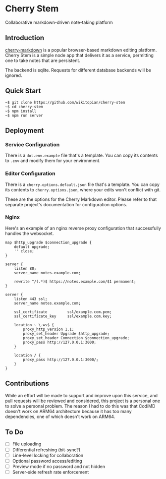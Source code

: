 # Cherry Stem

Collaborative markdown-driven note-taking platform

## Introduction

[cherry-markdown](https://github.com/Tencent/cherry-markdown) is a popular
browser-based markdown editing platform. Cherry Stem is a simple node app that
delivers it as a service, permitting one to take notes that are persistent.

The backend is sqlite. Requests for different database backends will be ignored.

## Quick Start

	~$ git clone https://github.com/wikitopian/cherry-stem
	~$ cd cherry-stem
	~$ npm install
	~$ npm run server

## Deployment

### Service Configuration

There is a `dot.env.example` file that's a template. You can copy its contents
to `.env` and modify them for your environment.

### Editor Configuration

There is a `cherry.options.default.json` file that's a template. You can copy
its contents to `cherry.options.json`, where your edits won't conflict with git.

These are the options for the Cherry Markdown editor. Please refer to that
separate project's documentation for configuration options.

### Nginx

Here's an example of an nginx reverse proxy configuration that successfully
handles the websocket.

	map $http_upgrade $connection_upgrade {
		default upgrade;
		'' close;
	}
	
	server {
		listen 80;
		server_name notes.example.com;
	 
		rewrite ^/(.*)$ https://notes.example.com/$1 permanent;
	}
	
	server {
		listen 443 ssl;
		server_name notes.example.com;
	
		ssl_certificate         ssl/example.com.pem;
		ssl_certificate_key     ssl/example.com.key;
	
		location ~ \.ws$ {
			proxy_http_version 1.1;
			proxy_set_header Upgrade $http_upgrade;
			proxy_set_header Connection $connection_upgrade;
			proxy_pass http://127.0.0.1:3000;
		}
	
		location / {
			proxy_pass http://127.0.0.1:3000/;
		}
	}

## Contributions

While an effort will be made to support and improve upon this service, and pull
requests will be reviewed and considered, this project is a personal one to
solve a personal problem. The reason I had to do this was that CodiMD doesn't
work on ARM64 architecture because it has too many dependencies, one of which
doesn't work on ARM64.

## To Do

 - [ ] File uploading
 - [ ] Differential refreshing (bit-sync?)
 - [ ] Line-level locking for collaboration
 - [ ] Optional password access/editing
 - [ ] Preview mode if no password and not hidden
 - [ ] Server-side refresh rate enforcement
